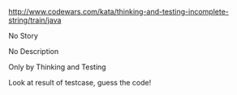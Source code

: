 http://www.codewars.com/kata/thinking-and-testing-incomplete-string/train/java

No Story

No Description

Only by Thinking and Testing

Look at result of testcase, guess the code!
